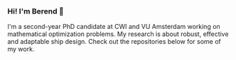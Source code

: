 ### Hi! I'm Berend 👋

I'm a second-year PhD candidate at CWI and VU Amsterdam working on mathematical optimization problems. My research is about robust, effective and adaptable ship design. Check out the repositories below for some of my work.
